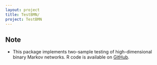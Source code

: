 ```yaml
---
layout: project
title: TestBMN/
project: TestBMN
---
```


Note
-----
 - This package implements two-sample testing of high-dimensional binary Markov networks. R code is available on [GitHub](https://github.com/drjingma/TestBMN).

